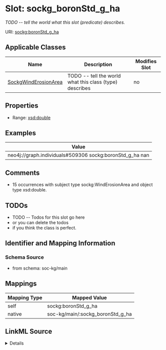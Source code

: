 

# Slot: sockg_boronStd_g_ha


_TODO -- tell the world what this slot (predicate) describes._





URI: [sockg:boronStd_g_ha](http://www.semanticweb.org/sockg/ontologies/2024/0/soil-carbon-ontology/boronStd_g_ha)



<!-- no inheritance hierarchy -->





## Applicable Classes

| Name | Description | Modifies Slot |
| --- | --- | --- |
| [SockgWindErosionArea](../classes/SockgWindErosionArea.md) | TODO -- tell the world what this class (type) describes |  no  |







## Properties

* Range: [xsd:double](http://www.w3.org/2001/XMLSchema#double)






## Examples

| Value |
| --- |
| neo4j://graph.individuals#509306 sockg:boronStd_g_ha nan |

## Comments

* 15 occurrences with subject type sockg:WindErosionArea and object type xsd:double.

## TODOs

* TODO -- Todos for this slot go here
* or you can delete the todos
* if you think the class is perfect.

## Identifier and Mapping Information







### Schema Source


* from schema: soc-kg/main




## Mappings

| Mapping Type | Mapped Value |
| ---  | ---  |
| self | sockg:boronStd_g_ha |
| native | soc-kg/main/:sockg_boronStd_g_ha |




## LinkML Source

<details>
```yaml
name: sockg_boronStd_g_ha
description: TODO -- tell the world what this slot (predicate) describes.
todos:
- TODO -- Todos for this slot go here
- or you can delete the todos
- if you think the class is perfect.
comments:
- 15 occurrences with subject type sockg:WindErosionArea and object type xsd:double.
examples:
- value: neo4j://graph.individuals#509306 sockg:boronStd_g_ha nan
from_schema: soc-kg/main
rank: 1000
slot_uri: sockg:boronStd_g_ha
alias: sockg_boronStd_g_ha
domain_of:
- sockg_WindErosionArea
range: double

```
</details>
